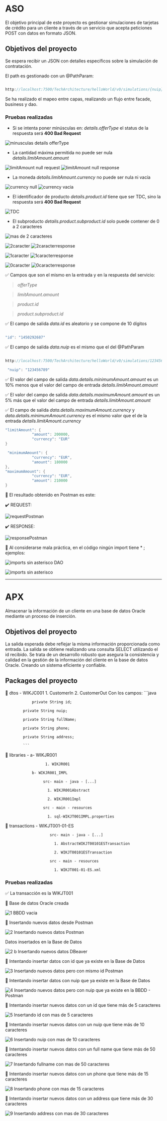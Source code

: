 # ASO

El objetivo principal de este proyecto es gestionar simulaciones de tarjetas de crédito para un cliente a través de un servicio que acepta peticiones POST con datos en formato JSON.

## Objetivos del proyecto

Se espera recibir un JSON con detalles específicos sobre la simulación de contratación.

El path es gestionado con un @PathParam:

```java

http://localhost:7500/TechArchitecture/helloWorld/v0/simulations/{nuip}

```

Se ha realizado el mapeo entre capas, realizando un flujo entre facade, business y dao.

### Pruebas realizadas

- Si se intenta poner minúsculas en: _details.offerType_ el status de la respuesta será **400 Bad Request**

![minusculas details offerType](https://github.com/beaperezm/PerezMedelBeatriz_pruebatec4/assets/113792109/97406e65-9ebf-4722-b514-ffd87220e307)


- La cantidad máxima permitida no puede ser nula _details.limitAmount.amount_

![limitAmount null request](https://github.com/beaperezm/PerezMedelBeatriz_pruebatec4/assets/113792109/cef7cfa4-f863-4a99-80ff-1f72dc648260)
![limitAmount null response](https://github.com/beaperezm/PerezMedelBeatriz_pruebatec4/assets/113792109/d235a7f7-08c2-42a8-95a7-200f3a544847)


- La moneda _details.limitAmount.currency_ no puede ser nula ni vacía

![currency null](https://github.com/beaperezm/PerezMedelBeatriz_pruebatec4/assets/113792109/0883c20b-4898-4ad6-bc9a-6f87017f93a2)
![currency vacia](https://github.com/beaperezm/PerezMedelBeatriz_pruebatec4/assets/113792109/7f385458-6a24-483f-a54f-ac85569f8b10)


- El identificador de producto _details.product.id_ tiene que ser TDC, sino la respuesta será **400 Bad Request**

![TDC](https://github.com/beaperezm/PerezMedelBeatriz_pruebatec4/assets/113792109/04b1dba4-2c77-4f7f-84d4-5dc902fdc9c8)


- El subproducto _details.product.subproduct.id_ solo puede contener de 0 a 2 caracteres

![mas de 2 caracteres](https://github.com/beaperezm/PerezMedelBeatriz_pruebatec4/assets/113792109/6f25d770-6049-4943-b07b-b707218e3e51)


![2caracter](https://github.com/beaperezm/PerezMedelBeatriz_pruebatec4/assets/113792109/4a5b1af5-8386-419a-aa51-8188a3e1975d)
![2caracterresponse](https://github.com/beaperezm/PerezMedelBeatriz_pruebatec4/assets/113792109/8b8cc2a0-b831-44af-ae03-b8480b584245)


![1caracter](https://github.com/beaperezm/PerezMedelBeatriz_pruebatec4/assets/113792109/f37753f9-52d6-4c0f-89d1-69b18b89a68f)
![1caracterresponse](https://github.com/beaperezm/PerezMedelBeatriz_pruebatec4/assets/113792109/b8093f05-4d46-43a6-911b-95aeb31a995c)


![0caracter](https://github.com/beaperezm/PerezMedelBeatriz_pruebatec4/assets/113792109/9ea331ba-fd17-465c-8f1c-8147b9c4f8eb)
![0caracterresponse](https://github.com/beaperezm/PerezMedelBeatriz_pruebatec4/assets/113792109/fc266f9c-04fb-4464-abb2-0fd0c41470af)



✅ Campos que son el mismo en la entrada y en la respuesta del servicio:

> _offerType_

> _limitAmount.amount_

> _product.id_

> _product.subproduct.id_

✅ El campo de salida _data.id_ es aleatorio y se compone de 10 dígitos

```java

"id": "1450292687"

```

✅ El campo de salida _data.nuip_ es el mismo que el del @PathParam

```java

http://localhost:7500/TechArchitecture/helloWorld/v0/simulations/123456789

 "nuip": "123456789"

```

✅ El valor del campo de salida _data.details.minimumAmount.amount_ es un 10% menos que el valor del campo de entrada _details.limitAmount.amount_

✅ El valor del campo de salida _data.details.maximumAmount.amount_ es un 5% más que el valor del campo de entrada _details.limitAmount.amount_

✅ El campo de salida _data.details.maximumAmount.currency_ y _data.details.minimumAmount.currency_ es el mismo valor que el de la entrada _details.limitAmount.currency_

```java
"limitAmount": {
            "amount": 200000,
            "currency": "EUR"
}

 "minimumAmount": {
            "currency": "EUR",
            "amount": 180000
},
"maximumAmount": {
            "currency": "EUR",
            "amount": 210000
}
```

🔹 El resultado obtenido en Postman es este:

✔️ REQUEST:

![requestPostman](https://github.com/beaperezm/PerezMedelBeatriz_pruebatec4/assets/113792109/f4cf77e5-39e4-4996-8611-e7c274f04c01)



✔️ RESPONSE:

![responsePostman](https://github.com/beaperezm/PerezMedelBeatriz_pruebatec4/assets/113792109/13cae5c9-7dfd-4dd2-89f8-c05096d1cc45)



🔹 Al considerarse mala práctica, en el código ningún import tiene \* ; ejemplos:

![imports sin asterisco DAO](https://github.com/beaperezm/PerezMedelBeatriz_pruebatec4/assets/113792109/28763639-9bae-4ffb-8feb-571686c7a13c)

![imports sin asterisco](https://github.com/beaperezm/PerezMedelBeatriz_pruebatec4/assets/113792109/070d34e9-dee3-4370-8e6a-2160249c69b1)




---

# APX

Almacenar la información de un cliente en una base de datos Oracle mediante un proceso de inserción.

## Objetivos del proyecto

La salida esperada debe reflejar la misma información proporcionada como entrada. La salida se obtiene realizando una consulta SELECT utilizando el id recibido.
Se trata de un desarrollo robusto que asegura la consistencia y calidad en la gestión de la información del cliente en la base de datos Oracle. Creando un sistema eficiente y confiable.

## Packages del proyecto

🔹 dtos -  WIKJC001
        1. CustomerIn
        2. CustomerOut
           Con los campos:
            ```java
	    
            	private String id;
	     
	        private String nuip;
	     
	        private String fullName;
	     
	        private String phone;
	     
	        private String address;
	 
            ```

 🔹 libraries - a- WIKJR001
 
                      1. WIKJR001
		      
                b- WIKJR001_IMPL
		
                     src- main - java - [...]
		     
                       1. WIKJR001Abstract
		       
                       2. WIKJR001Impl
		       
                     src - main - resources

                       1. sql-WIKJT001IMPL.properties

  🔹 transactions -  WIKJT001-01-ES
  
                        src- main - java - [...]
			
                          1. AbstractWIKJT00101ESTransaction
			  
                          2. WIKJT00101ESTransaction
			  
                        src - main - resources
			
                          1. WIKJT001-01-ES.xml

           

### Pruebas realizadas

✅ La transacción es la WIKJT001

🔹 Base de datos Oracle creada

![1  BBDD vacia](https://github.com/beaperezm/PerezMedelBeatriz_pruebatec4/assets/113792109/fc7d5e22-b5a7-417c-aa35-9cf4ea719e0c)


🔹 Insertando nuevos datos desde Postman

![2  Insertando nuevos datos Postman](https://github.com/beaperezm/PerezMedelBeatriz_pruebatec4/assets/113792109/b419d073-f91d-4ce9-8d1e-12675343a6f7)


Datos insertados en la Base de Datos

![2 b  Insertando nuevos datos DBeaver](https://github.com/beaperezm/PerezMedelBeatriz_pruebatec4/assets/113792109/29ab4a6b-9ead-4e78-83d7-06de85fb4ad5)


🔹 Intentando insertar datos con id que ya existe en la Base de Datos

![3  Insertando nuevos datos pero con mismo id Postman](https://github.com/beaperezm/PerezMedelBeatriz_pruebatec4/assets/113792109/d5269185-8f8b-4531-82dc-d4b36938ad4d)



🔹 Intentando insertar datos con nuip que ya existe en la Base de Datos

![4  Insertando nuevos datos pero con nuip que ya existe en la BBDD - Postman](https://github.com/beaperezm/PerezMedelBeatriz_pruebatec4/assets/113792109/2197fe0c-d66b-433b-be1d-42f7ae180924)



🔹 Intentando insertar nuevos datos con un id que tiene más de 5 caracteres

![5   Insertando id con mas de 5 caracteres](https://github.com/beaperezm/PerezMedelBeatriz_pruebatec4/assets/113792109/747760f2-0a1b-4e41-9f9e-291adbcf0350)



🔹 Intentando insertar nuevos datos con un nuip que tiene más de 10 caracteres

![6   Insertando nuip con mas de 10 caracteres](https://github.com/beaperezm/PerezMedelBeatriz_pruebatec4/assets/113792109/91aa7948-9fe5-482a-ac25-796bab0dd026)



🔹 Intentando insertar nuevos datos con un full name que tiene más de 50 caracteres

![7   Insertando fullname con mas de 50 caracteres](https://github.com/beaperezm/PerezMedelBeatriz_pruebatec4/assets/113792109/0d33ab95-73d8-454c-8330-6b7d6a9be9c4)



🔹 Intentando insertar nuevos datos con un phone que tiene más de 15 caracteres

![8   Insertando phone con mas de 15 caracteres](https://github.com/beaperezm/PerezMedelBeatriz_pruebatec4/assets/113792109/cbe62d2f-406d-42c2-a14e-bb29a650c4cf)



🔹 Intentando insertar nuevos datos con un address que tiene más de 30 caracteres

![9   Insertando address con mas de 30 caracteres](https://github.com/beaperezm/PerezMedelBeatriz_pruebatec4/assets/113792109/b75ed871-1d84-4751-80b7-37184a463107)

